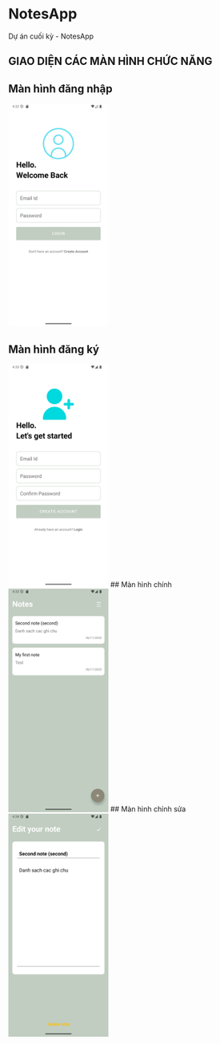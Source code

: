 # NotesApp
Dự án cuối kỳ - NotesApp

## GIAO DIỆN CÁC MÀN HÌNH CHỨC NĂNG
## Màn hình đăng nhập 
<img src = "https://github.com/ptns-12/63139001-AndroidProgramming/blob/main/images/mhdn.png" width = "200">

## Màn hình đăng ký
<img src = "https://github.com/ptns-12/63139001-AndroidProgramming/blob/main/images/mhdk.png" width = "200">
## Màn hình chính
<img src = "https://github.com/ptns-12/63139001-AndroidProgramming/blob/main/images/dsgchu.png" width = "200">
## Màn hình chỉnh sửa
<img src = "https://github.com/ptns-12/63139001-AndroidProgramming/blob/main/images/chinhsuaghichu.png" width = "200">
